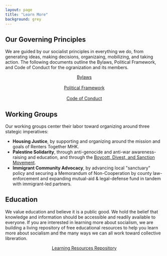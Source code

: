 ```yaml
---
layout: page
title: "Learn More"
background: grey
---
```


## Our Governing Principles

We are guided by our socialist principles in everything we do, from generating ideas, making decisions, organizaing, mobilizing, and taking action. The following documents outline the Bylaws, Political Framework, and Code of Conduct for the ogranization and its members.

<div align="center">
 <a class="btn btn-primary btn-xl text-uppercase" href="../governing-documents/bylaws">Bylaws</a>
 <br>
 <br>
  <a class="btn btn-primary btn-xl text-uppercase" href="../governing-documents/">Political Framework</a>
  <br>
 <br>
  <a class="btn btn-primary btn-xl text-uppercase" href="../governing-documents/">Code of Conduct</a>
</div>
  
## Working Groups

Our working groups center their labor toward organizing around three stategic imperatives:

- **Housing Justice**, by supporting and organizing around the mission and goals of Renters Together MHK.
- **Palestine Solidarity**, through anti-genocide and anti-war awareness-raising and education, and through the <a href="https://bdsmovement.net/" target="_blank">Boycott, Divest, and Sanction Movement</a>.
- **Immigrant Community Advocacy**, by advancing local "sanctuary" policy and securing a Memorandum of Non-Cooperation by county law-enforcement and expanding mutual-aid & legal-defense fund in tandem with immigrant-led partners.


## Education

We value education and believe it is a public good.  We hold the belief that knowledge and information should be accessible and readily available to everyone. If you are interested in learning more about socialism, we are building a living repository of free educational resources to help you learn more about socialism and the many ways we can all work toward collective libreration. 

<div align="center">
 <a class="btn btn-primary btn-xl text-uppercase" href="../learning-resources">Learning Resources Repository</a>
</div>
